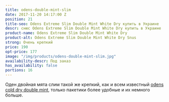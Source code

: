 ```yaml
---
title: odens-double-mint-slim
date: 2017-11-20 14:17:00 Z
position: 21
title-seo: Odens Extreme Slim Double Mint White Dry купить в Украине
descr: снюс Odens Extreme Slim Double Mint White Dry купить в Украине
product-name: Odens Extreme Slim Double Mint White Dry
product-alt: Odens Extreme Slim Double Mint White Dry Snus
strong: Очень крепкий
price: 190
opt-price: 177
image: "/img/products/odens-double-mint-slim.jpg"
availability-descr: Под заказ
has_availability: false
portions: 16
---
```


Оден двойная мята слим такой же крепкий, как и всем известный [odens cold dry double mint](/odens-double-mint), только пакетики более удобные и их немного больше.